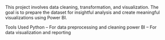 This project involves data cleaning, transformation, and visualization. The goal is to prepare the dataset for insightful analysis and create meaningful visualizations using Power BI.

Tools Used
Python – For data preprocessing and cleaning
power BI – For data visualization and reporting
